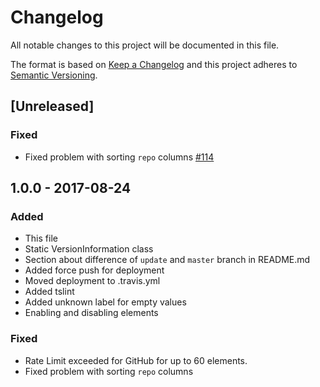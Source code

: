 # Changelog

All notable changes to this project will be documented in this file.

The format is based on [Keep a Changelog](http://keepachangelog.com/en/1.0.0/)
and this project adheres to [Semantic Versioning](http://semver.org/spec/v2.0.0.html).

## [Unreleased]
### Fixed
- Fixed problem with sorting `repo` columns [#114](https://github.com/ultimate-comparisons/ultimate-comparison-BASE/issues/114)

## 1.0.0 - 2017-08-24
### Added
- This file
- Static VersionInformation class
- Section about difference of `update` and `master` branch in README.md
- Added force push for deployment
- Moved deployment to .travis.yml
- Added tslint
- Added unknown label for empty values
- Enabling and disabling elements

### Fixed
- Rate Limit exceeded for GitHub for up to 60 elements.
- Fixed problem with sorting `repo` columns
